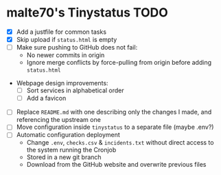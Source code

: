 # malte70's Tinystatus TODO

- [x] Add a justfile for common tasks
- [x] Skip upload if `status.html` is empty
- [ ] Make sure pushing to GitHub does not fail:
   - No newer commits in origin
   - Ignore merge conflicts by force-pulling from origin
     before adding `status.html`
- Webpage design improvements:
   - [ ] Sort services in alphabetical order
   - [ ] Add a favicon
- [ ] Replace `README.md` with one describing only the
      changes I made, and referencing the upstream one
- [ ] Move configuration inside `tinystatus` to a separate file (maybe .env?)
- [ ] Automatic configuration deployment
   - Change `.env`, `checks.csv` & `incidents.txt` without direct access to the system running the Cronjob
   - Stored in a new git branch
   - Download from the GitHub website and overwrite previous files

